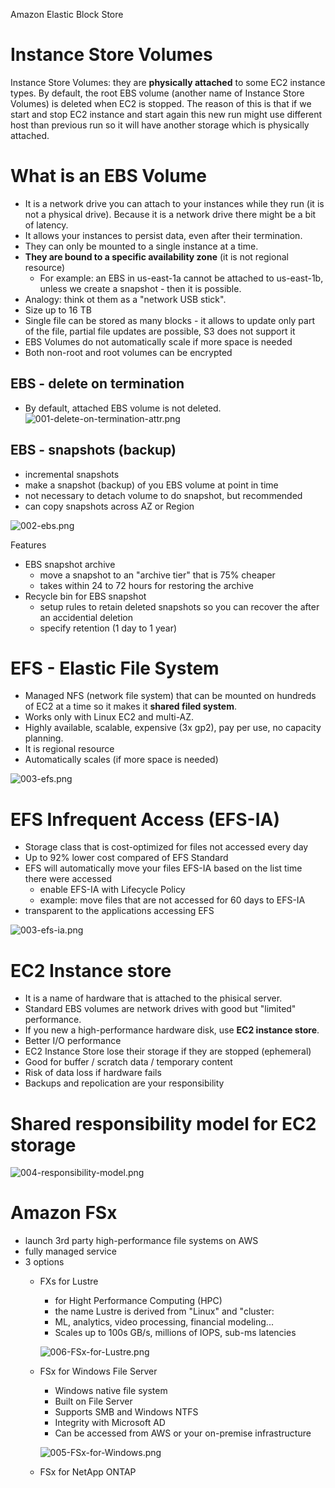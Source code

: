 Amazon Elastic Block Store

# Instance Store Volumes
Instance Store Volumes: they are **physically attached** to some EC2 instance types. By default, the root EBS volume (another name of Instance Store Volumes) is deleted when EC2 is stopped. The reason of this is that if we start and stop EC2 instance and start again this new run might use different host than previous run so it will have another storage which is physically attached.

# What is an EBS Volume

* It is a network drive you can attach to your instances while they run (it is not a physical drive). Because it is a network drive there might be a bit of latency.
* It allows your instances to persist data, even after their termination.
* They can only be mounted to a single instance at a time.
* **They are bound to a specific availability zone** (it is not regional resource)
  * For example: an EBS in us-east-1a cannot be attached to us-east-1b, unless we create a snapshot - then it is possible.
* Analogy: think ot them as a "network USB stick".
* Size up to 16 TB
* Single file can be stored as many blocks - it allows to update only part of the file, partial file updates are possible, S3 does not support it
* EBS Volumes do not automatically scale if more space is needed
* Both non-root and root volumes can be encrypted

## EBS - delete on termination

* By default, attached EBS volume is not deleted.
![001-delete-on-termination-attr.png](./images/001-delete-on-termination-attr.png)

## EBS - snapshots (backup)

* incremental snapshots
* make a snapshot (backup) of you EBS volume at point in time
* not necessary to detach volume to do snapshot, but recommended
* can copy snapshots across AZ or Region

![002-ebs.png](./images/002-ebs.png)

Features

* EBS snapshot archive
  * move a snapshot to an "archive tier" that is 75% cheaper
  * takes within 24 to 72 hours for restoring the archive
* Recycle bin for EBS snapshot
  * setup rules to retain deleted snapshots so you can recover the after an accidential deletion
  * specify retention (1 day to 1 year)

# EFS - Elastic File System

* Managed NFS (network file system) that can be mounted on hundreds of EC2 at a time so it makes it **shared filed system**.
* Works only with Linux EC2 and multi-AZ.
* Highly available, scalable, expensive (3x gp2), pay per use, no capacity planning.
* It is regional resource
* Automatically scales (if more space is needed)

![003-efs.png](./images/003-efs.png)

# EFS Infrequent Access (EFS-IA)

* Storage class that is cost-optimized for files not accessed every day
* Up to 92% lower cost compared of EFS Standard
* EFS will automatically move your files EFS-IA based on the list time there were accessed
  * enable EFS-IA with Lifecycle Policy
  * example: move files that are not accessed for 60 days to EFS-IA
* transparent to the applications accessing EFS

![003-efs-ia.png](./images/003-efs-ia.png)

# EC2 Instance store

* It is a name of hardware that is attached to the phisical server.
* Standard EBS volumes are network drives with good but "limited" performance.
* If you new a high-performance hardware disk, use **EC2 instance store**.
* Better I/O performance
* EC2 Instance Store lose their storage if they are stopped (ephemeral)
* Good for buffer / scratch data / temporary content
* Risk of data loss if hardware fails
* Backups and repolication are your responsibility

# Shared responsibility model for EC2 storage

![004-responsibility-model.png](./images/004-responsibility-model.png)

# Amazon FSx

* launch 3rd party high-performance file systems on AWS
* fully managed service
* 3 options
  * FXs for Lustre
    * for Hight Performance Computing (HPC)
    * the name Lustre is derived from "Linux" and "cluster:
    * ML, analytics, video processing, financial modeling...
    * Scales up to 100s GB/s, millions of IOPS, sub-ms latencies

    ![006-FSx-for-Lustre.png](./images/006-FSx-for-Lustre.png)
    
  * FSx for Windows File Server
    * Windows native file system
    * Built on File Server
    * Supports SMB and Windows NTFS
    * Integrity with Microsoft AD
    * Can be accessed from AWS or your on-premise infrastructure

    ![005-FSx-for-Windows.png](./images/005-FSx-for-Windows.png)

  * FSx for NetApp ONTAP